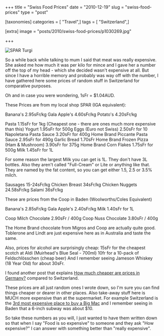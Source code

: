 +++
title = "Swiss Food Prices"
date = "2010-12-19"
slug = "swiss-food-prices"
type = "post"

[taxonomies]
categories = [ "Travel",]
tags = [ "Switzerland",]

[extra]
image = "posts/2010/swiss-food-prices/p1030269.jpg"

+++

![SPAR Turgi](p1030269.jpg)

So a while back while talking to mum I said that meat was really expensive. She asked me how much it was per kilo for mince and I gave her a number off the top of my head - which she decided wasn't expensive at all. But since I have a horrible memory and probably was way off with the number, I have gathered here some prices of random stuff in Switzerland for comparative purposes.

Oh and in case you were wondering, 1sFr = $1.04AUD.

These Prices are from my local shop SPAR (IGA equivalent):

Banana's 2.95sFr/kg
Gala Apple's 4.60sFr/kg
Potato's 4.20sFr/kg

Pasta 1.15sFr for 1kg (Cheapest one - there are ones much more expensive than this)
Yogurt 1.95sFr for 500g
Eggs (Euro not Swiss) 2.50sFr for 10
Napoletana Pasta Sauce 3.20sFr for 400g
Home Brand Piccante Pasta Sauce 2.95sFr for 490g
Garlic Bread 1.70sFr
Home Brand Frozen Pizza (Ham & Mushroom) 3.90sFr for 375g
Home Brand Corn Flakes 1.75sFr for 500g
Milk 1.45sFr for 1L

For some reason the largest Milk you can get is 1L. They don't have 3L bottles. Also they aren't called "Full-Cream" or Lite or anything like that. They are named by the fat content, so you can get either 1.5, 2.5 or 3.5% milch.

Sausages 15-24sFr/kg
Chicken Breast 34sFr/kg
Chicken Nuggets 24.58sFr/kg
Salami 36sFr/kg

These are prices from the Coop in Baden (Woolworths/Coles Equivalent)

Banana's 2.85sFr/kg
Gala Apple's 2.40sFr/kg
Milk 1.40sFr for 1L

Coop Milch Chocolate 2.90sFr / 400g
Coop Nuss Chocolate 3.80sFr / 400g

The Home Brand chocolate from Migros and Coop are actually quite good. Toblerone and Lindt are just expensive here as in Australia and taste the same.

Also, prices for alcohol are surprisingly cheap:
15sFr for the cheapest scotch at Aldi (Muirhead's Blue Seal - 700ml)
10fr for a 10-pack of Feldschlösschen (cheap beer)
And I remember seeing Jameson Whiskey (18 Year Old) for about 30sFr.

I found another post that explains [How much cheaper are prices in Germany?](http://www.onebigyodel.com/2010/10/dear-frau-how-much-cheaper-are-prices.html) compared to Switzerland.

These prices are all just random ones I wrote down, so I'm sure you can find things cheaper or dearer in other places. Also take-away stuff here is MUCH more expensive than at the supermarket. For example Switzerland is the [3rd most expensive place to buy a Big Mac](http://en.wikipedia.org/wiki/Big_Mac_Index#Figures) and I remember seeing in Baden that a 6-inch subway was about $10.

So take these numbers as you will, I just wanted to have them written down so that when I say "Food is so expensive" to someone and they ask "How expensive?" I can answer with something better than "really expensive".